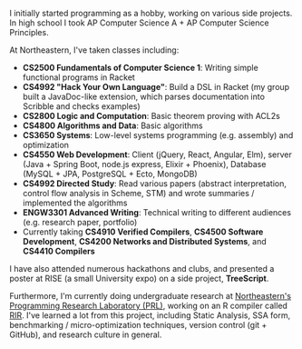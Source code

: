 I initially started programming as a hobby, working on various side projects. In high school I took AP Computer Science A + AP Computer Science Principles.

At Northeastern, I've taken classes including:

- **CS2500 Fundamentals of Computer Science 1**: Writing simple functional programs in Racket
- **CS4992 "Hack Your Own Language"**: Build a DSL in Racket (my group built a JavaDoc-like extension, which parses documentation into Scribble and checks examples)
- **CS2800 Logic and Computation**: Basic theorem proving with ACL2s
- **CS4800 Algorithms and Data**: Basic algorithms
- **CS3650 Systems**: Low-level systems programming (e.g. assembly) and optimization
- **CS4550 Web Development**: Client (jQuery, React, Angular, Elm), server (Java + Spring Boot, node.js express, Elixir + Phoenix), Database (MySQL + JPA, PostgreSQL + Ecto, MongoDB)
- **CS4992 Directed Study**: Read various papers (abstract interpretation, control flow analysis in Scheme, STM) and wrote summaries / implemented the algorithms
- **ENGW3301 Advanced Writing**: Technical writing to different audiences (e.g. research paper, portfolio)
- Currently taking **CS4910 Verified Compilers**, **CS4500 Software Development**, **CS4200 Networks and Distributed Systems**, and **CS4410 Compilers**

I have also attended numerous hackathons and clubs, and presented a poster at RISE (a small University expo) on a side project, **TreeScript**.

Furthermore, I'm currently doing undergraduate research at [Northeastern's Programming Research Laboratory (PRL)](http://prl.ccs.neu.edu/), working on an R compiler called [RIR](https://github.com/reactorlabs/rir). I've learned a lot from this project, including Static Analysis, SSA form, benchmarking / micro-optimization techniques, version control (git + GitHub), and research culture in general.
